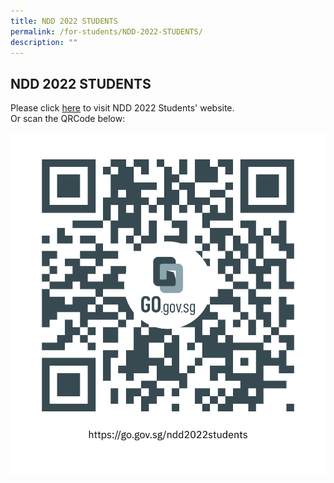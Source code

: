 ```yaml
---
title: NDD 2022 STUDENTS
permalink: /for-students/NDD-2022-STUDENTS/
description: ""
---
```

## NDD 2022 STUDENTS

Please click [here](https://go.gov.sg/ndd2022students) to visit NDD 2022 Students' website.  
Or scan the QRCode below:

![](/images/ndd2022students.png)